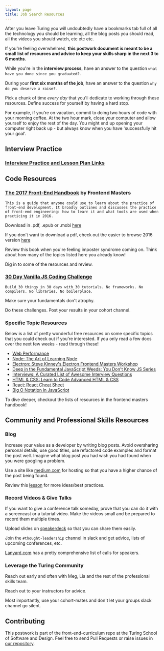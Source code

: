 ```yaml
---
layout: page
title: Job Search Resources
---
```


After you leave Turing you will undoubtedly have a bookmarks tab full of all the technology you should be learning, all the blog posts you should read, all the videos you should watch, etc etc etc.

If you're feeling overwhelmed, **this postwork document is meant to be a small list of resources and advice to keep your skills sharp in the next 3 to 6 months**.

While you're in the **interview process**, have an answer to the question `what have you done since you graduated?`.

During your **first six months of the job**, have an answer to the question `why do you deserve a raise?`.

Pick a chunk of time _every day_ that you'll dedicate to working through these resources. Define success for yourself by having a hard stop.

For example, if you're on vacation, commit to doing two hours of code with your morning coffee. At the two hour mark, close your computer and allow yourself to enjoy the rest of the day. You might end up opening your computer right back up - but always know when you have 'successfully hit your goal'.

## Interview Practice

### [Interview Practice and Lesson Plan Links](http://frontend.turing.io/lessons/module-4/interview-question-practice.html)

## Code Resources

### [The 2017 Front-End Handbook](https://github.com/FrontendMasters/front-end-handbook-2017) by Frontend Masters

```
This is a guide that anyone could use to learn about the practice of front-end development. It broadly outlines and discusses the practice of front-end engineering: how to learn it and what tools are used when practicing it in 2016.
```

Download in .pdf, .epub or .mobi [here](https://www.gitbook.com/book/frontendmasters/front-end-handbook-2017/details)

If you don't want to download a pdf, check out the easier to browse 2016 version [here](https://www.frontendhandbook.com/)

Review this book when you're feeling imposter syndrome coming on. Think about how many of the topics listed here you already know! 

Dig in to some of the resources and review.

### [30 Day Vanilla JS Coding Challenge](https://javascript30.com/)

```
Build 30 things in 30 days with 30 tutorials. No frameworks. No compilers. No libraries. No boilerplace.
```

Make sure your fundamentals don't atrophy.

Do these challenges. Post your results in your cohort channel.

### Specific Topic Resources

Below is a list of pretty wonderful free resources on some specific topics that you could check out if you're interested. If you only read a few docs over the next few weeks - read through these!

- [Web Performance](https://medium.com/@addyosmani/javascript-start-up-performance-69200f43b201#.ddb3whars)
- [Node: The Art of Learning Node](https://github.com/maxogden/art-of-node)
- [Electron: Steve Kinney's Electron Frontend Masters Workshop](https://frontendmasters.com/live-event/electron-live/)
- [Deep in the Fundamental JavaScript Weeds: You Don't Know JS Series](https://github.com/getify/You-Dont-Know-JS)
- [Interviews: A Curated List of Awesome Interview Questions](https://github.com/MaximAbramchuck/awesome-interview-questions)
- [HTML & CSS: Learn to Code Advanced HTML & CSS](http://learn.shayhowe.com/advanced-html-css/)
- [React: React Cheat Sheet](http://reactcheatsheet.com/)
- [Big O Notation in JavaScript](https://medium.com/cesars-tech-insights/big-o-notation-javascript-25c79f50b19b)

To dive deeper, checkout the lists of resources in the frontend masters handbook!

## Community and Professional Skills Resources

### Blog

Increase your value as a developer by writing blog posts. Avoid oversharing personal details, use good titles, use refactored code examples and format the post well. Imagine what blog post you had wish you had found when you were googling a problem.

Use a site like [medium.com](https://medium.com/) for hosting so that you have a higher chance of the post being found.

Review this [lesson](https://github.com/turingschool/professional_skills/blob/master/module_four/writing_a_blog_post_and_peer_review.md) for more ideas/best practices.

### Record Videos & Give Talks

If you want to give a conference talk someday, prove that you can do it with a screencast or a tutorial video. Make the videos small and be prepared to record them multiple times.

Upload slides on [speakerdeck](https://speakerdeck.com/) so that you can share them easily.

Join the `#thought-leadership` channel in slack and get advice, lists of upcoming conferences, etc.

[Lanyard.com](http://lanyrd.com/calls/) has a pretty comprehensive list of calls for speakers.

### Leverage the Turing Community

Reach out early and often with Meg, Lia and the rest of the professional skills team.

Reach out to your instructors for advice.

Most importantly, use your cohort-mates and don't let your groups slack channel go silent. 

## Contributing

This postwork is part of the front-end-curriculum repo at the Turing School of Software and Design. Feel free to send Pull Requests or raise issues in [our repository](https://github.com/turingschool/front-end-curriculum).
